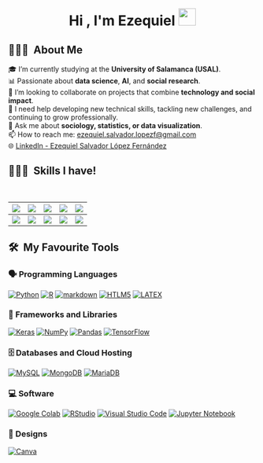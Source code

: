 <h1 align="center">Hi , I'm Ezequiel <img src="https://media.giphy.com/media/hvRJCLFzcasrR4ia7z/giphy.gif" width="35"></h1>

## 👨🏼‍💻 &nbsp;About Me
🎓 I’m currently studying at the **University of Salamanca (USAL)**.  
📊 Passionate about **data science**, **AI**, and **social research**.  
🔭 I’m looking to collaborate on projects that combine **technology and social impact**.  
🤝 I need help developing new technical skills, tackling new challenges, and continuing to grow professionally.  
💬 Ask me about **sociology, statistics, or data visualization**.  
📫 How to reach me: [ezequiel.salvador.lopezf@gmail.com](mailto:ezequiel.salvador.lopezf@gmail.com)  
🌐 [LinkedIn - Ezequiel Salvador López Fernández](https://www.linkedin.com/in/ezequiel-salvador-l%C3%B3pez-fern%C3%A1ndez-858621386/)

## 👨🏼‍🏭 &nbsp;Skills I have!
<Br>

|![](https://img.shields.io/badge/Machine%20Learning-brightgreen?style=for-the-badge)|![](https://img.shields.io/badge/ML-Supervized%20Learning-brightgreen?style=for-the-badge)|![](https://img.shields.io/badge/ML-Unsupervized%20Learning-brightgreen?style=for-the-badge)|![](https://img.shields.io/badge/Web%20Scraping-red?style=for-the-badge)|![](https://img.shields.io/badge/Dashboards-red?style=for-the-badge)|
|---|---|---|---|---|
|![](https://img.shields.io/badge/Data%20Science-blue?style=for-the-badge)|![](https://img.shields.io/badge/DS-Data%20Cleaning-blue?style=for-the-badge)|![](https://img.shields.io/badge/DS-Data%20Analysis-blue?style=for-the-badge)|![](https://img.shields.io/badge/DS-Data%20Visualization-blue?style=for-the-badge)|![](https://img.shields.io/badge/And%20More!-yellow?style=for-the-badge)|
  
  


## 🛠️ &nbsp;My Favourite Tools

### 🗣️ Programming Languages

<p>
    <a href="https://github.com/Bouaskaoun"><img alt="Python" src="https://img.shields.io/badge/python-3670A0?style=for-the-badge&logo=python&logoColor=ffdd54"></a>
  <a href="https://github.com/Ileriayo/markdown-badges?tab=readme-ov-file#table-of-contents"><img alt="R" src="https://img.shields.io/badge/r-%23276DC3.svg?style=for-the-badge&logo=r&logoColor=white"></a>
  <a href="https://github.com/Ileriayo/markdown-badges?tab=readme-ov-file#table-of-contents"><img alt="markdown" src="https://img.shields.io/badge/markdown-%23000000.svg?style=for-the-badge&logo=markdown&logoColor=white"></a>
  <a href="https://github.com/Bouaskaoun"><img alt="HTLM5" src="https://img.shields.io/badge/html5-%23E34F26.svg?style=for-the-badge&logo=html5&logoColor=white"></a>
  <a href="https://github.com/Bouaskaoun"><img alt="LATEX" src="https://img.shields.io/badge/latex-%23008080.svg?style=for-the-badge&logo=latex&logoColor=white"></a>

### 🧰 Frameworks and Libraries

<p>
    <a href="https://github.com/Bouaskaoun"><img alt="Keras" src="https://img.shields.io/badge/Keras%20-%23D00000.svg?logo=Keras&logoColor=white"></a>
    <a href="https://github.com/Bouaskaoun"><img alt="NumPy" src="https://img.shields.io/badge/Numpy%20-%23013243.svg?logo=numpy&logoColor=white"></a>
    <a href="https://github.com/Bouaskaoun"><img alt="Pandas" src="https://img.shields.io/badge/Pandas%20-%23150458.svg?logo=pandas&logoColor=white"></a>
    <a href="https://github.com/Bouaskaoun"><img alt="TensorFlow" src="https://img.shields.io/badge/TensorFlow%20-%23FF6F00.svg?logo=TensorFlow&logoColor=white"></a>
</p>

### 🗄️ Databases and Cloud Hosting

<p>
    <a href="https://github.com/Bouaskaoun"><img alt="MySQL" src="https://img.shields.io/badge/mysql-4479A1.svg?style=for-the-badge&logo=mysql&logoColor=white"></a>
    <a href="https://github.com/Bouaskaoun"><img alt="MongoDB" src ="https://img.shields.io/badge/MongoDB-%234ea94b.svg?style=for-the-badge&logo=mongodb&logoColor=white"></a>
  <a href="https://github.com/Bouaskaoun"><img alt="MariaDB" src ="https://img.shields.io/badge/MariaDB-003545?style=for-the-badge&logo=mariadb&logoColor=white"></a>
</p>

### 💻 Software

<p>
    <a href="https://github.com/Bouaskaoun"><img alt="Google Colab" src="https://img.shields.io/badge/Google%20Colab-%23F9A825.svg?style=for-the-badge&logo=googlecolab&logoColor=white"></a>
    <a href="https://github.com/Bouaskaoun"><img alt="RStudio" src="https://img.shields.io/badge/RStudio-4285F4?style=for-the-badge&logo=rstudio&logoColor=white"></a>
    <a href="https://github.com/Bouaskaoun"><img alt="Visual Studio Code" src="https://img.shields.io/badge/Visual%20Studio%20Code-0078d7.svg?style=for-the-badge&logo=visual-studio-code&logoColor=white"></a>
    <a href="https://github.com/Bouaskaoun"><img alt="Jupyter Notebook" src="https://img.shields.io/badge/jupyter-%23FA0F00.svg?style=for-the-badge&logo=jupyter&logoColor=white"></a> 
</p>


### 🎨 Designs

<p>
  <a href="https://github.com/Bouaskaoun"><img alt="Canva" src="https://img.shields.io/badge/Canva-%2300C4CC.svg?style=for-the-badge&logo=Canva&logoColor=white"></a>
<p>
</br>
